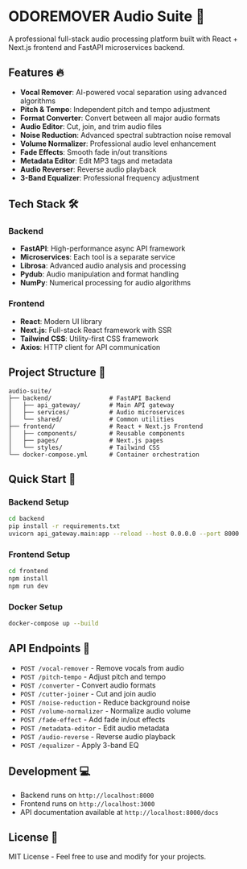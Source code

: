 # ODOREMOVER Audio Suite 🎵

A professional full-stack audio processing platform built with React + Next.js frontend and FastAPI microservices backend.

## Features 🔥

- **Vocal Remover**: AI-powered vocal separation using advanced algorithms
- **Pitch & Tempo**: Independent pitch and tempo adjustment
- **Format Converter**: Convert between all major audio formats
- **Audio Editor**: Cut, join, and trim audio files
- **Noise Reduction**: Advanced spectral subtraction noise removal
- **Volume Normalizer**: Professional audio level enhancement
- **Fade Effects**: Smooth fade in/out transitions
- **Metadata Editor**: Edit MP3 tags and metadata
- **Audio Reverser**: Reverse audio playback
- **3-Band Equalizer**: Professional frequency adjustment

## Tech Stack 🛠️

### Backend
- **FastAPI**: High-performance async API framework
- **Microservices**: Each tool is a separate service
- **Librosa**: Advanced audio analysis and processing
- **Pydub**: Audio manipulation and format handling
- **NumPy**: Numerical processing for audio algorithms

### Frontend
- **React**: Modern UI library
- **Next.js**: Full-stack React framework with SSR
- **Tailwind CSS**: Utility-first CSS framework
- **Axios**: HTTP client for API communication

## Project Structure 📁

```
audio-suite/
├── backend/                # FastAPI Backend
│   ├── api_gateway/        # Main API gateway
│   ├── services/           # Audio microservices
│   └── shared/             # Common utilities
├── frontend/               # React + Next.js Frontend
│   ├── components/         # Reusable components
│   ├── pages/              # Next.js pages
│   └── styles/             # Tailwind CSS
└── docker-compose.yml      # Container orchestration
```

## Quick Start 🚀

### Backend Setup
```bash
cd backend
pip install -r requirements.txt
uvicorn api_gateway.main:app --reload --host 0.0.0.0 --port 8000
```

### Frontend Setup
```bash
cd frontend
npm install
npm run dev
```

### Docker Setup
```bash
docker-compose up --build
```

## API Endpoints 📡

- `POST /vocal-remover` - Remove vocals from audio
- `POST /pitch-tempo` - Adjust pitch and tempo
- `POST /converter` - Convert audio formats
- `POST /cutter-joiner` - Cut and join audio
- `POST /noise-reduction` - Reduce background noise
- `POST /volume-normalizer` - Normalize audio volume
- `POST /fade-effect` - Add fade in/out effects
- `POST /metadata-editor` - Edit audio metadata
- `POST /audio-reverse` - Reverse audio playback
- `POST /equalizer` - Apply 3-band EQ

## Development 💻

- Backend runs on `http://localhost:8000`
- Frontend runs on `http://localhost:3000`
- API documentation available at `http://localhost:8000/docs`

## License 📄

MIT License - Feel free to use and modify for your projects.